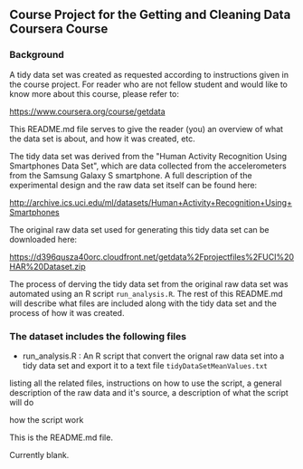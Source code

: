 ## Course Project for the Getting and Cleaning Data Coursera Course

### Background

A tidy data set was created as requested according to instructions given in the course project. For reader who are not fellow student and would like to know more about this course, please refer to:

https://www.coursera.org/course/getdata

This README.md file serves to give the reader (you) an overview of what the data set is about, and how it was created, etc.

The tidy data set was derived from the "Human Activity Recognition Using Smartphones Data Set", which are data collected from the accelerometers from the Samsung Galaxy S smartphone. A full description of the experimental design and the raw data set itself can be found here:

http://archive.ics.uci.edu/ml/datasets/Human+Activity+Recognition+Using+Smartphones

The original raw data set used for generating this tidy data set can be downloaded here:

https://d396qusza40orc.cloudfront.net/getdata%2Fprojectfiles%2FUCI%20HAR%20Dataset.zip

The process of derving the tidy data set from the original raw data set was automated using an R script `run_analysis.R`. The rest of this README.md will describe what files are included along with the tidy data set and the process of how it was created.

### The dataset includes the following files

- run_analysis.R : An R script that convert the orignal raw data set into a tidy data set and export it to a text file `tidyDataSetMeanValues.txt`


listing all the related files, 
instructions on how to use the script, 
a general description of the raw data and it's source, 
a description of what the script will do



how the script work


This is the README.md file.

Currently blank.
